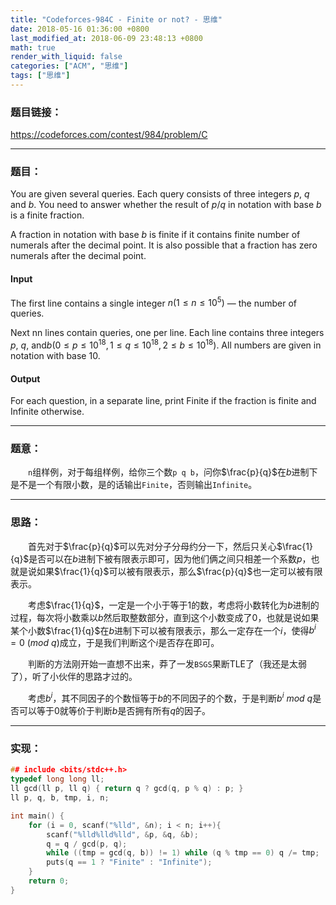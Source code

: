 ```yaml
---
title: "Codeforces-984C - Finite or not? - 思维"
date: 2018-05-16 01:36:00 +0800
last_modified_at: 2018-06-09 23:48:13 +0800
math: true
render_with_liquid: false
categories: ["ACM", "思维"]
tags: ["思维"]
---
```


### 题目链接：

https://codeforces.com/contest/984/problem/C

---
### 题目：

You are given several queries. Each query consists of three integers $p$, $q$ and $b$. You need to answer whether the result of $p/q$ in notation with base $b$ is a finite fraction.

A fraction in notation with base $b$ is finite if it contains finite number of numerals after the decimal point. It is also possible that a fraction has zero numerals after the decimal point.

#### Input
The first line contains a single integer $n(1≤n≤10^5)$ — the number of queries.

Next nn lines contain queries, one per line. Each line contains three integers $p$, $q$, and$b (0≤p≤10^{18}, 1≤q≤10^{18}, 2≤b≤10^{18})$. All numbers are given in notation with base $10$.

#### Output
For each question, in a separate line, print Finite if the fraction is finite and Infinite otherwise.

---
### 题意：

&emsp;&emsp;`n`组样例，对于每组样例，给你三个数`p q b`，问你$\frac{p}{q}$在$b$进制下是不是一个有限小数，是的话输出`Finite`，否则输出`Infinite`。

---
### 思路：

&emsp;&emsp;首先对于$\frac{p}{q}$可以先对分子分母约分一下，然后只关心$\frac{1}{q}$是否可以在$b$进制下被有限表示即可，因为他们俩之间只相差一个系数$p$，也就是说如果$\frac{1}{q}$可以被有限表示，那么$\frac{p}{q}$也一定可以被有限表示。

&emsp;&emsp;考虑$\frac{1}{q}$，一定是一个小于等于$1$的数，考虑将小数转化为$b$进制的过程，每次将小数乘以$b$然后取整数部分，直到这个小数变成了$0$，也就是说如果某个小数$\frac{1}{q}$在$b$进制下可以被有限表示，那么一定存在一个$i$，使得$b^i = 0\ (mod\ q)$成立，于是我们判断这个$i$是否存在即可。

&emsp;&emsp;判断的方法刚开始一直想不出来，莽了一发`BSGS`果断TLE了（我还是太弱了），听了小伙伴的思路才过的。

&emsp;&emsp;考虑$b^i$，其不同因子的个数恒等于$b$的不同因子的个数，于是判断$b^i\ mod\ q$是否可以等于$0$就等价于判断$b$是否拥有所有$q$的因子。

---
### 实现：

```cpp
## include <bits/stdc++.h>
typedef long long ll;
ll gcd(ll p, ll q) { return q ? gcd(q, p % q) : p; }
ll p, q, b, tmp, i, n;

int main() {
    for (i = 0, scanf("%lld", &n); i < n; i++){
        scanf("%lld%lld%lld", &p, &q, &b);
        q = q / gcd(p, q);
        while ((tmp = gcd(q, b)) != 1) while (q % tmp == 0) q /= tmp;
        puts(q == 1 ? "Finite" : "Infinite");
    }
    return 0;
}
```